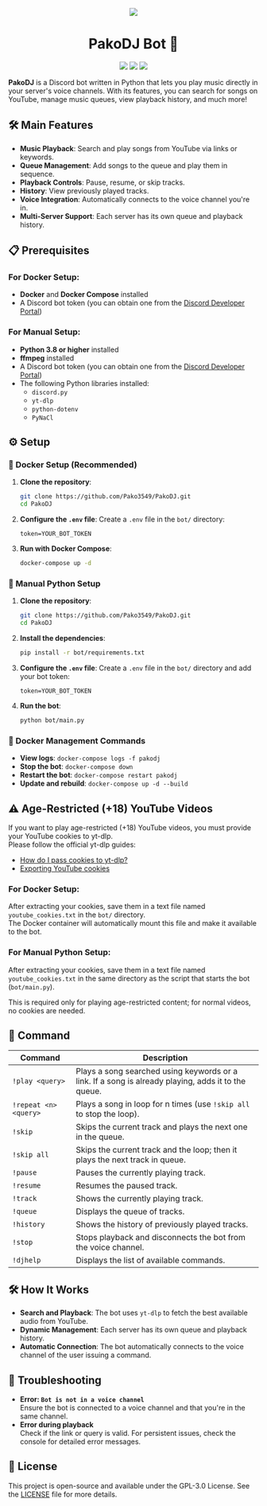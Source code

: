 <div align="center">

![](https://cdn.discordapp.com/app-icons/1317889379813031946/c3979a312b19ef2fc88e0712716e3077.png?size=512)

# PakoDJ Bot 🎵
![](https://img.shields.io/github/last-commit/Pako3549/PakoDJ?&style=for-the-badge&color=8272a4&logoColor=D9E0EE&labelColor=292324)
![](https://img.shields.io/github/stars/Pako3549/PakoDJ?style=for-the-badge&logo=polestar&color=FFB1C8&logoColor=D9E0EE&labelColor=292324)
![](https://img.shields.io/github/repo-size/Pako3549/PakoDJ?color=CAC992&label=SIZE&logo=files&style=for-the-badge&logoColor=D9E0EE&labelColor=292324)

</div>

**PakoDJ** is a Discord bot written in Python that lets you play music directly in your server's voice channels. With its features, you can search for songs on YouTube, manage music queues, view playback history, and much more!
## 🛠️ Main Features
- **Music Playback**: Search and play songs from YouTube via links or keywords.
- **Queue Management**: Add songs to the queue and play them in sequence.
- **Playback Controls**: Pause, resume, or skip tracks.
- **History**: View previously played tracks.
- **Voice Integration**: Automatically connects to the voice channel you're in.
- **Multi-Server Support**: Each server has its own queue and playback history.
## 📋 Prerequisites
### For Docker Setup:
- **Docker** and **Docker Compose** installed
- A Discord bot token (you can obtain one from the [Discord Developer Portal](https://discord.com/developers/applications))

### For Manual Setup:
- **Python 3.8 or higher** installed
- **ffmpeg** installed
- A Discord bot token (you can obtain one from the [Discord Developer Portal](https://discord.com/developers/applications))
- The following Python libraries installed:
    - `discord.py`
    - `yt-dlp`
    - `python-dotenv`
    - `PyNaCl`
## ⚙️ Setup

### 🐳 Docker Setup (Recommended)
1. **Clone the repository**:
    ```bash
    git clone https://github.com/Pako3549/PakoDJ.git
    cd PakoDJ
    ```
2. **Configure the `.env` file**: Create a `.env` file in the `bot/` directory:
    ```env
    token=YOUR_BOT_TOKEN
    ```
3. **Run with Docker Compose**:
    ```bash
    docker-compose up -d
    ```

### 🐍 Manual Python Setup
1. **Clone the repository**:
    ```bash
    git clone https://github.com/Pako3549/PakoDJ.git
    cd PakoDJ
    ```
2. **Install the dependencies**:
    ```bash
    pip install -r bot/requirements.txt
    ```
3. **Configure the `.env` file**: Create a `.env` file in the `bot/` directory and add your bot token:
    ```env
    token=YOUR_BOT_TOKEN
    ```
4. **Run the bot**:
    ```bash
    python bot/main.py
    ```

### 🐳 Docker Management Commands
- **View logs**: `docker-compose logs -f pakodj`
- **Stop the bot**: `docker-compose down`
- **Restart the bot**: `docker-compose restart pakodj`
- **Update and rebuild**: `docker-compose up -d --build`

## ⚠️ Age-Restricted (+18) YouTube Videos

If you want to play age-restricted (+18) YouTube videos, you must provide your YouTube cookies to yt-dlp.  
Please follow the official yt-dlp guides:

- [How do I pass cookies to yt-dlp?](https://github.com/yt-dlp/yt-dlp/wiki/FAQ#how-do-i-pass-cookies-to-yt-dlp)
- [Exporting YouTube cookies](https://github.com/yt-dlp/yt-dlp/wiki/Extractors#exporting-youtube-cookies)

### For Docker Setup:
After extracting your cookies, save them in a text file named `youtube_cookies.txt` in the `bot/` directory.  
The Docker container will automatically mount this file and make it available to the bot.

### For Manual Python Setup:
After extracting your cookies, save them in a text file named `youtube_cookies.txt` in the same directory as the script that starts the bot (`bot/main.py`).

This is required only for playing age-restricted content; for normal videos, no cookies are needed.

## 📖 Command

| Command                | Description                                                                                                         |
| ---------------------- | ------------------------------------------------------------------------------------------------------------------- |
| `!play <query>`        | Plays a song searched using keywords or a link. If a song is already playing, adds it to the queue.                 |
| `!repeat <n> <query>`  | Plays a song in loop for n times (use `!skip all` to stop the loop).                                                    |
| `!skip`                | Skips the current track and plays the next one in the queue.                                                        |
| `!skip all`            | Skips the current track and the loop; then it plays the next track in queue.     |
| `!pause`               | Pauses the currently playing track.                                                                                  |
| `!resume`              | Resumes the paused track.                                                                                           |
| `!track`               | Shows the currently playing track.                                                                                   |
| `!queue`               | Displays the queue of tracks.                                                                                       |
| `!history`             | Shows the history of previously played tracks.                                                                      |
| `!stop`                | Stops playback and disconnects the bot from the voice channel.                                                      |
| `!djhelp`              | Displays the list of available commands.                                                                            |                                                      |

## 🛠️ How It Works
- **Search and Playback**: The bot uses `yt-dlp` to fetch the best available audio from YouTube.
- **Dynamic Management**: Each server has its own queue and playback history.
- **Automatic Connection**: The bot automatically connects to the voice channel of the user issuing a command.
## 🐛 Troubleshooting
- **Error: `Bot is not in a voice channel`**  
    Ensure the bot is connected to a voice channel and that you're in the same channel.
- **Error during playback**  
    Check if the link or query is valid. For persistent issues, check the console for detailed error messages.
## 📜 License
This project is open-source and available under the GPL-3.0 License. See the [LICENSE](https://github.com/Pako3549/PakoDJ/blob/main/LICENSE) file for more details.
